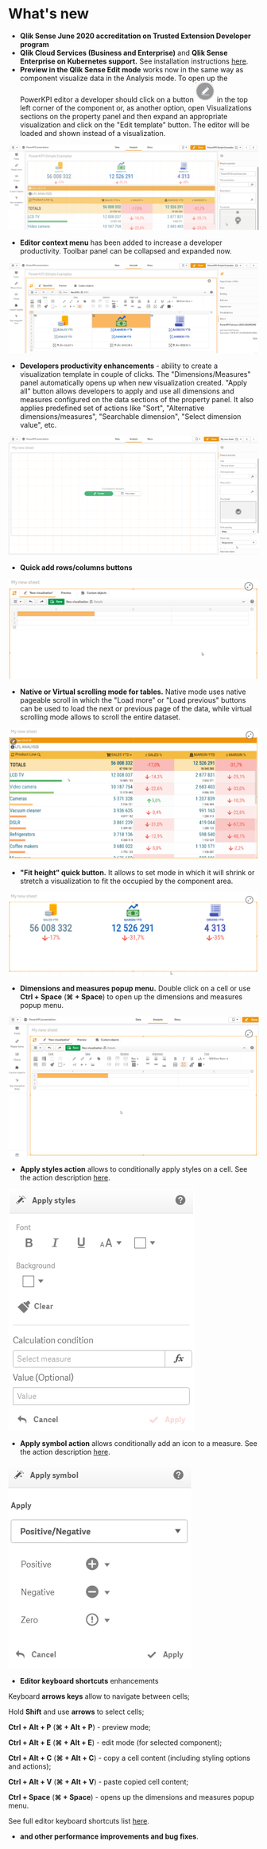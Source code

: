 # What's new

* **Qlik Sense June 2020 accreditation on Trusted Extension Developer program**
* **Qlik Cloud Services \(Business and Enterprise\)** and **Qlik Sense Enterprise on Kubernetes support.** See installation instructions [here](https://help.rbcgrp.com/installation#how-to-install-extension-on-qlik-cloud-services-business-and-enterprise).
* **Preview in the Qlik Sense Edit mode** works now in the same way as component visualize data in the Analysis mode.  To open up the PowerKPI editor a developer should click on a button ![](.gitbook/assets/image%20%28151%29.png) in the top left corner of the component or, as another option, open Visualizations sections on the property panel and then expand an appropriate  visualization and click on the "Edit template" button. The editor will be loaded and shown instead of a visualization.

![](.gitbook/assets/neweditmode.gif)

* **Editor context menu** has been added to increase a developer productivity. Toolbar panel can be collapsed and expanded now.

![](.gitbook/assets/contextmenu.gif)

* **Developers productivity enhancements** - ability to create a visualization template in couple of clicks. The "Dimensions/Measures" panel automatically opens up when new visualization created. "Apply all" button allows developers to apply and use all dimensions and measures configured on the data sections of the property panel. It also applies predefined set of actions like "Sort", "Alternative dimensions/measures", "Searchable dimension", "Select dimension value", etc.

![](.gitbook/assets/productivityenhancements.gif)

* **Quick add rows/columns buttons**

![](.gitbook/assets/quickaddcellsbuttons.gif)

* **Native or Virtual scrolling mode for tables.** Native mode uses native pageable scroll in which the  "Load more" or "Load previous" buttons can be used to load the next or previous page of the data, while virtual scrolling mode allows to scroll the entire dataset.

![](.gitbook/assets/scrolling.gif)

* **"Fit height" quick button.** It allows to set mode  in which it will shrink or stretch a visualization to fit the occupied by the component area.

![](.gitbook/assets/fitheight.gif)

* **Dimensions and measures popup menu.** Double click on a cell or use **Ctrl + Space** \(**⌘ + Space**\)  to open up the dimensions and measures popup menu.

![](.gitbook/assets/dimsmeasurespopup.gif)

* **Apply styles action** allows to conditionally apply styles on a cell. See the action description [here](actions/apply-styles.md).

![](.gitbook/assets/applystylesaction.png)

* **Apply symbol action** allows conditionally add an icon to a measure. See the action description [here](actions/apply-symbol.md).

![](.gitbook/assets/applysymbolaction.png)

* **Editor keyboard shortcuts** enhancements

Keyboard **arrows keys** allow to navigate between cells; 

Hold **Shift** and use **arrows** to select cells;

**Ctrl + Alt + P** \(**⌘ + Alt + P**\) - preview mode;

**Ctrl + Alt + E** \(**⌘ + Alt + E**\) - edit mode \(for selected component\);

**Ctrl + Alt + C** \(**⌘ + Alt + C**\) - copy a cell content \(including styling options and actions\);

**Ctrl + Alt + V** \(**⌘ + Alt + V**\) - paste copied cell content;

**Ctrl + Space** \(**⌘ + Space**\) - opens up the dimensions and measures popup menu.

See full editor keyboard shortcuts list [here](visual-editor/visual-editor-keyboard-shortcuts.md).

* **and other performance improvements and bug fixes**.




